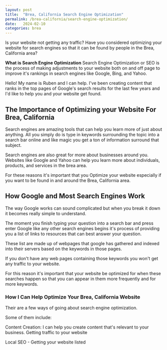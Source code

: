 ```yaml
---
layout: post
title:  "Brea, California Search Engine Optimization"
permalink: /brea-california/search-engine-optimization/
date:   2024-02-10
categories: brea
---
```


Is your website not getting any traffic? Have you considered optimizing your website for search engines so that it can be found by people in the Brea, California area?

**What is Search Engine Optimization** Search Engine Optimization or SEO is the process of making adjustments to your website both on and off page to improve it's rankings in search engines like Google, Bing, and Yahoo.

Hello! My name is Ruben and I can help. I've been creating content that ranks in the top pages of Google's search results for the last few years and I'd like to help you and your website get found.

## The Importance of Optimizing your Website For Brea, California 

Search engines are amazing tools that can help you learn more of just about anything. All you simply do is type in keywords surrounding the topic into a search bar online and like magic you get a ton of information surround that subject. 

Search engines are also great for more about businesses around you. Websites like Google and Yahoo can help you learn more about individuals, products, and services in the brea area.

For these reasons it's important that you Optimize your website especially if you want to be found in and around the Brea, California area.

## How Google and Most Search Engines Work

The way Google works can sound complicated but when you break it down it becomes really simple to understand.

The moment you finish typing your question into a search bar and press enter Google like any other search engines begins it's process of providing you a list of links to resources that can best answer your question.

These list are made up of webpages that google has gathered and indexed into their servers based on the keywords in those pages.

If you don't have any web pages containing those keywords you won't get any traffic to your website. 

For this reason it's important that your website be optimized for when these searches happen so that you can appear in them more frequently and for more keywords.

### How I Can Help Optimize Your Brea, California Website

Their are a few ways of going about search engine optimization.  

Some of them include:

Content Creation: I can help you create content that's relevant to your business.  Getting traffic to your website 

Local SEO - Getting your website listed 
